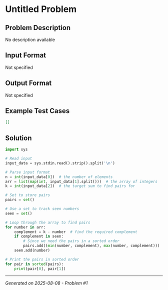 # Untitled Problem

## Problem Description
No description available

## Input Format
Not specified

## Output Format
Not specified

## Example Test Cases
```json
[]
```

## Solution
```python
import sys

# Read input
input_data = sys.stdin.read().strip().split('\n')

# Parse input format
n = int(input_data[0])  # the number of elements
arr = list(map(int, input_data[1].split()))  # the array of integers
k = int(input_data[2])  # the target sum to find pairs for

# Set to store pairs
pairs = set()

# Use a set to track seen numbers
seen = set()

# Loop through the array to find pairs
for number in arr:
    complement = k - number  # find the required complement
    if complement in seen:
        # Since we need the pairs in a sorted order
        pairs.add((min(number, complement), max(number, complement)))
    seen.add(number)

# Print the pairs in sorted order
for pair in sorted(pairs):
    print(pair[0], pair[1])
```

---
*Generated on 2025-08-08 - Problem #1*